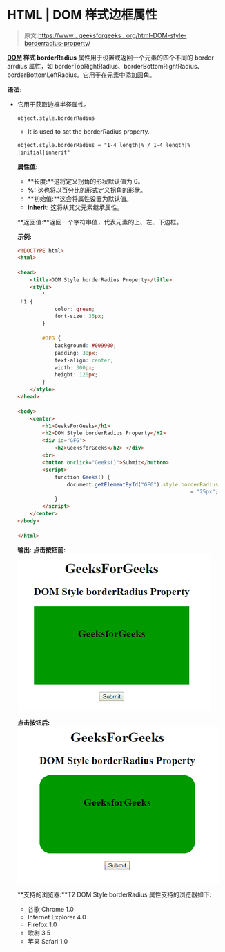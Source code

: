 # HTML | DOM 样式边框属性

> 原文:[https://www . geeksforgeeks . org/html-DOM-style-borderradius-property/](https://www.geeksforgeeks.org/html-dom-style-borderradius-property/)

**[DOM](https://www.geeksforgeeks.org/dom-document-object-model/) 样式 borderRadius** 属性用于设置或返回一个元素的四个不同的 border arrdius 属性，如 borderTopRightRadius、borderBottomRightRadius、borderBottomLeftRadius。它用于在元素中添加圆角。

**语法:**

*   它用于获取边框半径属性。

    ```html
    object.style.borderRadius

    ```

    *   It is used to set the borderRadius property.

    ```html
    object.style.borderRadius = "1-4 length|% / 1-4 length|%
    |initial|inherit" 
    ```

    **属性值:**

    *   **长度:**这将定义拐角的形状默认值为 0。
    *   **%:** 这也将以百分比的形式定义拐角的形状。
    *   **初始值:**这会将属性设置为默认值。
    *   **inherit:** 这将从其父元素继承属性。

    **返回值:**返回一个字符串值，代表元素的上、左、下边框。

    **示例:**

    ```html
    <!DOCTYPE html>
    <html>

    <head>
        <title>DOM Style borderRadius Property</title>
        <style>
            '
     h1 {
                color: green;
                font-size: 35px;
            }

            #GFG {
                background: #009900;
                padding: 30px;
                text-align: center;
                width: 300px;
                height: 120px;
            }
        </style>
    </head>

    <body>
        <center>
            <h1>GeeksForGeeks</h1>
            <h2>DOM Style borderRadius Property</H2>
            <div id="GFG">
                <h2>GeeksforGeeks</h2> </div>
            <br>
            <button onclick="Geeks()">Submit</button>
            <script>
                function Geeks() {
                    document.getElementById("GFG").style.borderRadius 
                                                            = "25px";
                }
            </script>
        </center>
    </body>

    </html>
    ```

    **输出:**
    **点击按钮前:**
    ![](img/189d4c0866addcbb9f97146a685d34fc.png)

    **点击按钮后:**
    ![](img/339f9104c268c326d4c767e62c550414.png)

    **支持的浏览器:**T2 DOM Style borderRadius 属性支持的浏览器如下:

    *   谷歌 Chrome 1.0
    *   Internet Explorer 4.0
    *   Firefox 1.0
    *   歌剧 3.5
    *   苹果 Safari 1.0